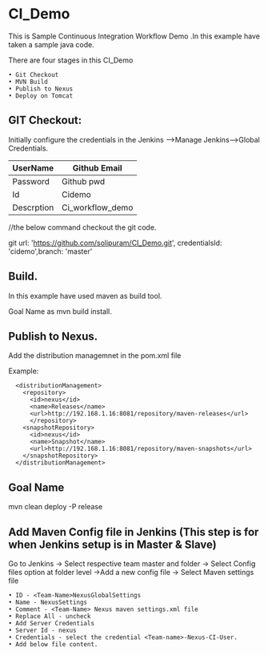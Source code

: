 # CI_Demo

This is Sample Continuous Integration Workflow Demo .In this example have taken a sample java code.

There are four stages in this CI_Demo

	• Git Checkout 
	• MVN Build
	• Publish to Nexus
	• Deploy on Tomcat

## GIT Checkout:

Initially configure the credentials in the Jenkins -->Manage Jenkins-->Global Credentials.

| UserName      | Github Email |
| ---           | ---       |
| Password      | Github pwd |
| Id            | Cidemo|
| Descrption    | Ci_workflow_demo|

//the below command checkout the git code.

git url: 'https://github.com/solipuram/CI_Demo.git', credentialsId: 'cidemo',branch: 'master'

## Build.

In this example have used maven as build tool.

Goal Name as mvn build install.

## Publish to Nexus.

Add the distribution managemnet in the pom.xml file

Example:
```
  <distributionManagement>
    <repository>
      <id>nexus</id>
      <name>Releases</name>
      <url>http://192.168.1.16:8081/repository/maven-releases</url>
      </repository>
    <snapshotRepository>
      <id>nexus</id>
      <name>Snapshot</name>
      <url>http://192.168.1.16:8081/repository/maven-snapshots</url>
    </snapshotRepository>
  </distributionManagement>
```
## Goal Name
mvn clean deploy -P release


## Add Maven Config file in Jenkins (This step is for when Jenkins setup is in Master & Slave)
Go to Jenkins -> Select respective team master and folder -> Select Config files option at folder level ->Add a new config file -> Select Maven settings file  

```
• ID - <Team-Name>NexusGlobalSettings
• Name - NexusSettings
• Comment - <Team-Name> Nexus maven settings.xml file
• Replace All - uncheck
• Add Server Credentials
• Server Id - nexus
• Credentials - select the credential <Team-name>-Nexus-CI-User.
• Add below file content.
```
